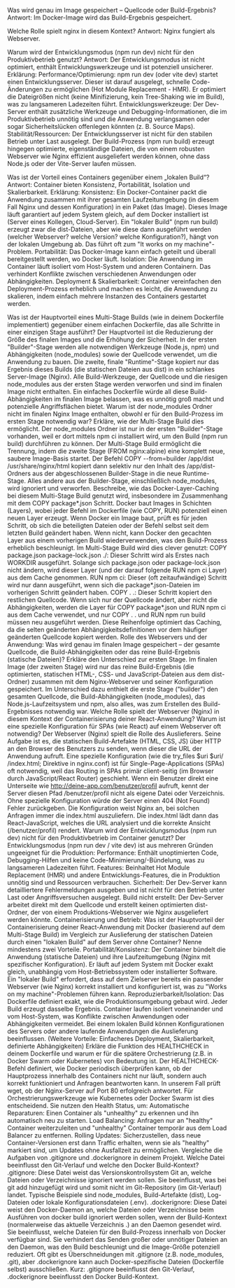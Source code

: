 Was wird genau im Image gespeichert – Quellcode oder Build-Ergebnis?
Antwort: Im Docker-Image wird das Build-Ergebnis gespeichert.

Welche Rolle spielt nginx in diesem Kontext?
Antwort: Nginx fungiert als Webserver.

Warum wird der Entwicklungsmodus (npm run dev) nicht für den Produktivbetrieb genutzt?
Antwort: Der Entwicklungsmodus ist nicht optimiert, enthält Entwicklungswerkzeuge und ist potenziell unsicherer.
Erklärung:
Performance/Optimierung: npm run dev (oder vite dev) startet einen Entwicklungsserver. Dieser ist darauf ausgelegt, schnelle Code-Änderungen zu ermöglichen (Hot Module Replacement - HMR). Er optimiert die Dateigrößen nicht (keine Minifizierung, kein Tree-Shaking wie im Build), was zu langsameren Ladezeiten führt.
Entwicklungswerkzeuge: Der Dev-Server enthält zusätzliche Werkzeuge und Debugging-Informationen, die im Produktivbetrieb unnötig sind und die Anwendung verlangsamen oder sogar Sicherheitslücken offenlegen könnten (z. B. Source Maps).
Stabilität/Ressourcen: Der Entwicklungsserver ist nicht für den stabilen Betrieb unter Last ausgelegt. Der Build-Prozess (npm run build) erzeugt hingegen optimierte, eigenständige Dateien, die von einem robusten Webserver wie Nginx effizient ausgeliefert werden können, ohne dass Node.js oder der Vite-Server laufen müssen.

Was ist der Vorteil eines Containers gegenüber einem „lokalen Build“?
Antwort: Container bieten Konsistenz, Portabilität, Isolation und Skalierbarkeit.
Erklärung:
Konsistenz: Ein Docker-Container packt die Anwendung zusammen mit ihrer gesamten Laufzeitumgebung (in diesem Fall Nginx und dessen Konfiguration) in ein Paket (das Image). Dieses Image läuft garantiert auf jedem System gleich, auf dem Docker installiert ist (Server eines Kollegen, Cloud-Server). Ein "lokaler Build" (npm run build) erzeugt zwar die dist-Dateien, aber wie diese dann ausgeführt werden (welcher Webserver? welche Version? welche Konfiguration?), hängt von der lokalen Umgebung ab. Das führt oft zum "It works on my machine"-Problem.
Portabilität: Das Docker-Image kann einfach geteilt und überall bereitgestellt werden, wo Docker läuft.
Isolation: Die Anwendung im Container läuft isoliert vom Host-System und anderen Containern. Das verhindert Konflikte zwischen verschiedenen Anwendungen oder Abhängigkeiten.
Deployment & Skalierbarkeit: Container vereinfachen den Deployment-Prozess erheblich und machen es leicht, die Anwendung zu skalieren, indem einfach mehrere Instanzen des Containers gestartet werden.

Was ist der Hauptvorteil eines Multi-Stage Builds (wie in deinem Dockerfile implementiert) gegenüber einem einfachen Dockerfile, das alle Schritte in einer einzigen Stage ausführt?
Der Hauptvorteil ist die Reduzierung der Größe des finalen Images und die Erhöhung der Sicherheit. In der ersten "Builder"-Stage werden alle notwendigen Werkzeuge (Node.js, npm) und Abhängigkeiten (node_modules) sowie der Quellcode verwendet, um die Anwendung zu bauen. Die zweite, finale "Runtime"-Stage kopiert nur das Ergebnis dieses Builds (die statischen Dateien aus dist) in ein schlankes Server-Image (Nginx). Alle Build-Werkzeuge, der Quellcode und die riesigen node_modules aus der ersten Stage werden verworfen und sind im finalen Image nicht enthalten. Ein einfaches Dockerfile würde all diese Build-Abhängigkeiten im finalen Image belassen, was es unnötig groß macht und potenzielle Angriffsflächen bietet.
Warum ist der node_modules Ordner nicht im finalen Nginx Image enthalten, obwohl er für den Build-Prozess im ersten Stage notwendig war? Erkläre, wie der Multi-Stage Build dies ermöglicht.
Der node_modules Ordner ist nur in der ersten "Builder"-Stage vorhanden, weil er dort mittels npm ci installiert wird, um den Build (npm run build) durchführen zu können. Der Multi-Stage Build ermöglicht die Trennung, indem die zweite Stage (FROM nginx:alpine) eine komplett neue, saubere Image-Basis startet. Der Befehl COPY --from=builder /app/dist /usr/share/nginx/html kopiert dann selektiv nur den Inhalt des /app/dist-Ordners aus der abgeschlossenen Builder-Stage in die neue Runtime-Stage. Alles andere aus der Builder-Stage, einschließlich node_modules, wird ignoriert und verworfen.
Beschreibe, wie das Docker-Layer-Caching bei diesem Multi-Stage Build genutzt wird, insbesondere im Zusammenhang mit dem COPY package*.json Schritt.
Docker baut Images in Schichten (Layers), wobei jeder Befehl im Dockerfile (wie COPY, RUN) potenziell einen neuen Layer erzeugt. Wenn Docker ein Image baut, prüft es für jeden Schritt, ob sich die beteiligten Dateien oder der Befehl selbst seit dem letzten Build geändert haben. Wenn nicht, kann Docker den gecachten Layer aus einem vorherigen Build wiederverwenden, was den Build-Prozess erheblich beschleunigt.
Im Multi-Stage Build wird dies clever genutzt:
COPY package.json package-lock.json ./: Dieser Schritt wird als Erstes nach WORKDIR ausgeführt. Solange sich package.json oder package-lock.json nicht ändern, wird dieser Layer (und der darauf folgende RUN npm ci Layer) aus dem Cache genommen.
RUN npm ci: Dieser (oft zeitaufwändige) Schritt wird nur dann ausgeführt, wenn sich die package*.json-Dateien im vorherigen Schritt geändert haben.
COPY . .: Dieser Schritt kopiert den restlichen Quellcode. Wenn sich nur der Quellcode ändert, aber nicht die Abhängigkeiten, werden die Layer für COPY package*.json und RUN npm ci aus dem Cache verwendet, und nur COPY . . und RUN npm run build müssen neu ausgeführt werden.
Diese Reihenfolge optimiert das Caching, da die selten geänderten Abhängigkeitsdefinitionen vor dem häufiger geänderten Quellcode kopiert werden.
Rolle des Webservers und der Anwendung:
Was wird genau im finalen Image gespeichert – der gesamte Quellcode, die Build-Abhängigkeiten oder das reine Build-Ergebnis (statische Dateien)? Erkläre den Unterschied zur ersten Stage.
Im finalen Image (der zweiten Stage) wird nur das reine Build-Ergebnis (die optimierten, statischen HTML-, CSS- und JavaScript-Dateien aus dem dist-Ordner) zusammen mit dem Nginx-Webserver und seiner Konfiguration gespeichert.
Im Unterschied dazu enthielt die erste Stage ("builder") den gesamten Quellcode, die Build-Abhängigkeiten (node_modules), das Node.js-Laufzeitsystem und npm, also alles, was zum Erstellen des Build-Ergebnisses notwendig war.
Welche Rolle spielt der Webserver (Nginx) in diesem Kontext der Containerisierung deiner React-Anwendung? Warum ist eine spezielle Konfiguration für SPAs (wie React) auf einem Webserver oft notwendig?
Der Webserver (Nginx) spielt die Rolle des Auslieferers. Seine Aufgabe ist es, die statischen Build-Artefakte (HTML, CSS, JS) über HTTP an den Browser des Benutzers zu senden, wenn dieser die URL der Anwendung aufruft.
Eine spezielle Konfiguration (wie die try_files $uri $uri/ /index.html; Direktive in nginx.conf) ist für Single-Page-Applications (SPAs) oft notwendig, weil das Routing in SPAs primär client-seitig (im Browser durch JavaScript/React Router) geschieht. Wenn ein Benutzer direkt eine Unterseite wie http://deine-app.com/benutzer/profil aufruft, kennt der Server diesen Pfad /benutzer/profil nicht als eigene Datei oder Verzeichnis. Ohne spezielle Konfiguration würde der Server einen 404 (Not Found) Fehler zurückgeben. Die Konfiguration weist Nginx an, bei solchen Anfragen immer die index.html auszuliefern. Die index.html lädt dann das React-JavaScript, welches die URL analysiert und die korrekte Ansicht (/benutzer/profil) rendert.
Warum wird der Entwicklungsmodus (npm run dev) nicht für den Produktivbetrieb im Container genutzt?
Der Entwicklungsmodus (npm run dev / vite dev) ist aus mehreren Gründen ungeeignet für die Produktion:
Performance: Enthält unoptimierten Code, Debugging-Hilfen und keine Code-Minimierung/-Bündelung, was zu langsameren Ladezeiten führt.
Features: Beinhaltet Hot Module Replacement (HMR) und andere Entwicklungs-Features, die in Produktion unnötig sind und Ressourcen verbrauchen.
Sicherheit: Der Dev-Server kann detailliertere Fehlermeldungen ausgeben und ist nicht für den Betrieb unter Last oder Angriffsversuchen ausgelegt.
Build nicht erstellt: Der Dev-Server arbeitet direkt mit dem Quellcode und erstellt keinen optimierten dist-Ordner, der von einem Produktions-Webserver wie Nginx ausgeliefert werden könnte.
Containerisierung und Betrieb:
Was ist der Hauptvorteil der Containerisierung deiner React-Anwendung mit Docker (basierend auf dem Multi-Stage Build) im Vergleich zur Auslieferung der statischen Dateien durch einen "lokalen Build" auf dem Server ohne Container? Nenne mindestens zwei Vorteile.
Portabilität/Konsistenz: Der Container bündelt die Anwendung (statische Dateien) und ihre Laufzeitumgebung (Nginx mit spezifischer Konfiguration). Er läuft auf jedem System mit Docker exakt gleich, unabhängig vom Host-Betriebssystem oder installierter Software. Ein "lokaler Build" erfordert, dass auf dem Zielserver bereits ein passender Webserver (wie Nginx) korrekt installiert und konfiguriert ist, was zu "Works on my machine"-Problemen führen kann.
Reproduzierbarkeit/Isolation: Das Dockerfile definiert exakt, wie die Produktionsumgebung gebaut wird. Jeder Build erzeugt dasselbe Ergebnis. Container laufen isoliert voneinander und vom Host-System, was Konflikte zwischen Anwendungen oder Abhängigkeiten vermeidet. Bei einem lokalen Build können Konfigurationen des Servers oder andere laufende Anwendungen die Auslieferung beeinflussen.
(Weitere Vorteile: Einfacheres Deployment, Skalierbarkeit, definierte Abhängigkeiten)
Erkläre die Funktion des HEALTHCHECK in deinem Dockerfile und warum er für die spätere Orchestrierung (z.B. in Docker Swarm oder Kubernetes) von Bedeutung ist.
Der HEALTHCHECK-Befehl definiert, wie Docker periodisch überprüfen kann, ob der Hauptprozess innerhalb des Containers nicht nur läuft, sondern auch korrekt funktioniert und Anfragen beantworten kann. In unserem Fall prüft wget, ob der Nginx-Server auf Port 80 erfolgreich antwortet.
Für Orchestrierungswerkzeuge wie Kubernetes oder Docker Swarm ist dies entscheidend. Sie nutzen den Health Status, um:
Automatische Reparaturen: Einen Container als "unhealthy" zu erkennen und ihn automatisch neu zu starten.
Load Balancing: Anfragen nur an "healthy" Container weiterzuleiten und "unhealthy" Container temporär aus dem Load Balancer zu entfernen.
Rolling Updates: Sicherzustellen, dass neue Container-Versionen erst dann Traffic erhalten, wenn sie als "healthy" markiert sind, um Updates ohne Ausfallzeit zu ermöglichen.
Vergleiche die Aufgaben von .gitignore und .dockerignore in deinem Projekt. Welche Datei beeinflusst den Git-Verlauf und welche den Docker Build-Kontext?
.gitignore: Diese Datei weist das Versionskontrollsystem Git an, welche Dateien oder Verzeichnisse ignoriert werden sollen. Sie beeinflusst, was bei git add hinzugefügt wird und somit nicht im Git-Repository (im Git-Verlauf) landet. Typische Beispiele sind node_modules, Build-Artefakte (dist), Log-Dateien oder lokale Konfigurationsdateien (.env).
.dockerignore: Diese Datei weist den Docker-Daemon an, welche Dateien oder Verzeichnisse beim Ausführen von docker build ignoriert werden sollen, wenn der Build-Kontext (normalerweise das aktuelle Verzeichnis .) an den Daemon gesendet wird. Sie beeinflusst, welche Dateien für den Build-Prozess innerhalb von Docker verfügbar sind. Sie verhindert das Senden großer oder unnötiger Dateien an den Daemon, was den Build beschleunigt und die Image-Größe potenziell reduziert. Oft gibt es Überschneidungen mit .gitignore (z.B. node_modules, .git), aber .dockerignore kann auch Docker-spezifische Dateien (Dockerfile selbst) ausschließen.
Kurz: .gitignore beeinflusst den Git-Verlauf, .dockerignore beeinflusst den Docker Build-Kontext.
